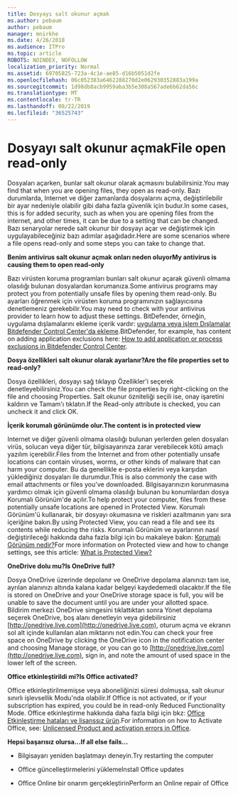 ```yaml
---
title: Dosyayı salt okunur açmak
ms.author: pebaum
author: pebaum
manager: mnirkhe
ms.date: 4/26/2018
ms.audience: ITPro
ms.topic: article
ROBOTS: NOINDEX, NOFOLLOW
localization_priority: Normal
ms.assetid: 69705825-723a-4c1e-ae85-d16b5051d2fe
ms.openlocfilehash: 06c052383a6462288270d2e062930352883a199a
ms.sourcegitcommit: 1d98db8acb9959aba3b5e308a567ade6b62da56c
ms.translationtype: MT
ms.contentlocale: tr-TR
ms.lasthandoff: 08/22/2019
ms.locfileid: "36525743"
---
```

# <a name="file-open-read-only"></a><span data-ttu-id="420fb-102">Dosyayı salt okunur açmak</span><span class="sxs-lookup"><span data-stu-id="420fb-102">File open read-only</span></span>

<span data-ttu-id="420fb-103">Dosyaları açarken, bunlar salt okunur olarak açmasını bulabilirsiniz.</span><span class="sxs-lookup"><span data-stu-id="420fb-103">You may find that when you are opening files, they open as read-only.</span></span> <span data-ttu-id="420fb-104">Bazı durumlarda, Internet ve diğer zamanlarda dosyalarını açma, değiştirilebilir bir ayar nedeniyle olabilir gibi daha fazla güvenlik için budur.</span><span class="sxs-lookup"><span data-stu-id="420fb-104">In some cases, this is for added security, such as when you are opening files from the internet, and other times, it can be due to a setting that can be changed.</span></span> <span data-ttu-id="420fb-105">Bazı senaryolar nerede salt okunur bir dosyayı açar ve değiştirmek için uygulayabileceğiniz bazı adımlar aşağıdadır.</span><span class="sxs-lookup"><span data-stu-id="420fb-105">Here are some scenarios where a file opens read-only and some steps you can take to change that.</span></span>
  
 <span data-ttu-id="420fb-106">**Benim antivirus salt okunur açmak onları neden oluyor**</span><span class="sxs-lookup"><span data-stu-id="420fb-106">**My antivirus is causing them to open read-only**</span></span>
  
<span data-ttu-id="420fb-107">Bazı virüsten koruma programları bunları salt okunur açarak güvenli olmama olasılığı bulunan dosyalardan korumanıza.</span><span class="sxs-lookup"><span data-stu-id="420fb-107">Some antivirus programs may protect you from potentially unsafe files by opening them read-only.</span></span> <span data-ttu-id="420fb-108">Bu ayarları öğrenmek için virüsten koruma programınızın sağlayıcısına denetlemeniz gerekebilir.</span><span class="sxs-lookup"><span data-stu-id="420fb-108">You may need to check with your antivirus provider to learn how to adjust these settings.</span></span> <span data-ttu-id="420fb-109">BitDefender, örneğin, uygulama dışlamalarını ekleme içerik vardır: [uygulama veya işlem Dışlamalar Bitdefender Control Center'da ekleme](https://www.bitdefender.com/support/how-to-add-application-or-process-exclusions-in-bitdefender-control-center-1119.mdl).</span><span class="sxs-lookup"><span data-stu-id="420fb-109">BitDefender, for example, has content on adding application exclusions here: [How to add application or process exclusions in Bitdefender Control Center](https://www.bitdefender.com/support/how-to-add-application-or-process-exclusions-in-bitdefender-control-center-1119.mdl).</span></span>
  
 <span data-ttu-id="420fb-110">**Dosya özellikleri salt okunur olarak ayarlanır?**</span><span class="sxs-lookup"><span data-stu-id="420fb-110">**Are the file properties set to read-only?**</span></span>
  
<span data-ttu-id="420fb-111">Dosya özellikleri, dosyayı sağ tıklayıp Özellikler'i seçerek denetleyebilirsiniz.</span><span class="sxs-lookup"><span data-stu-id="420fb-111">You can check the file properties by right-clicking on the file and choosing Properties.</span></span> <span data-ttu-id="420fb-112">Salt okunur özniteliği seçili ise, onay işaretini kaldırın ve Tamam'ı tıklatın.</span><span class="sxs-lookup"><span data-stu-id="420fb-112">If the Read-only attribute is checked, you can uncheck it and click OK.</span></span>
  
 <span data-ttu-id="420fb-113">**İçerik korumalı görünümde olur.**</span><span class="sxs-lookup"><span data-stu-id="420fb-113">**The content is in protected view**</span></span>
  
<span data-ttu-id="420fb-114">Internet ve diğer güvenli olmama olasılığı bulunan yerlerden gelen dosyaları virüs, solucan veya diğer tür, bilgisayarınıza zarar verebilecek kötü amaçlı yazılım içerebilir.</span><span class="sxs-lookup"><span data-stu-id="420fb-114">Files from the Internet and from other potentially unsafe locations can contain viruses, worms, or other kinds of malware that can harm your computer.</span></span> <span data-ttu-id="420fb-115">Bu da genellikle e-posta eklerini veya karşıdan yüklediğiniz dosyaları ile durumdur.</span><span class="sxs-lookup"><span data-stu-id="420fb-115">This is also commonly the case with email attachments or files you've downloaded.</span></span> <span data-ttu-id="420fb-116">Bilgisayarınızın korunmasına yardımcı olmak için güvenli olmama olasılığı bulunan bu konumlardan dosya Korumalı Görünüm'de açılır.</span><span class="sxs-lookup"><span data-stu-id="420fb-116">To help protect your computer, files from these potentially unsafe locations are opened in Protected View.</span></span> <span data-ttu-id="420fb-117">Korumalı Görünüm'ü kullanarak, bir dosyayı okumasına ve riskleri azaltmanın yanı sıra içeriğine bakın.</span><span class="sxs-lookup"><span data-stu-id="420fb-117">By using Protected View, you can read a file and see its contents while reducing the risks.</span></span> <span data-ttu-id="420fb-118">Korumalı Görünüm ve ayarlarının nasıl değiştirileceği hakkında daha fazla bilgi için bu makaleye bakın: [Korumalı Görünüm nedir?](https://support.office.com/article/d6f09ac7-e6b9-4495-8e43-2bbcdbcb6653)</span><span class="sxs-lookup"><span data-stu-id="420fb-118">For more information on Protected view and how to change settings, see this article: [What is Protected View?](https://support.office.com/article/d6f09ac7-e6b9-4495-8e43-2bbcdbcb6653)</span></span>
  
 <span data-ttu-id="420fb-119">**OneDrive dolu mu?**</span><span class="sxs-lookup"><span data-stu-id="420fb-119">**Is OneDrive full?**</span></span>
  
<span data-ttu-id="420fb-120">Dosya OneDrive üzerinde depolanır ve OneDrive depolama alanınızı tam ise, ayrılan alanınızı altında kalana kadar belgeyi kaydedemedi olacaktır.</span><span class="sxs-lookup"><span data-stu-id="420fb-120">If the file is stored on OneDrive and your OneDrive storage space is full, you will be unable to save the document until you are under your allotted space.</span></span> <span data-ttu-id="420fb-121">Bildirim merkezi OneDrive simgesini tıklattıktan sonra Yönet depolama seçerek OneDrive, boş alanı denetleyin veya gidebilirsiniz [http://onedrive.live.com](http://onedrive.live.com), oturum açma ve ekranın sol alt içinde kullanılan alan miktarını not edin.</span><span class="sxs-lookup"><span data-stu-id="420fb-121">You can check your free space on OneDrive by clicking the OneDrive icon in the notification center and choosing Manage storage, or you can go to [http://onedrive.live.com](http://onedrive.live.com), sign in, and note the amount of used space in the lower left of the screen.</span></span>
  
 <span data-ttu-id="420fb-122">**Office etkinleştirildi mi?**</span><span class="sxs-lookup"><span data-stu-id="420fb-122">**Is Office activated?**</span></span>
  
<span data-ttu-id="420fb-123">Office etkinleştirilmemişse veya aboneliğinizi süresi dolmuşsa, salt okunur sınırlı işlevsellik Modu'nda olabilir.</span><span class="sxs-lookup"><span data-stu-id="420fb-123">If Office is not activated, or if your subscription has expired, you could be in read-only Reduced Functionality Mode.</span></span> <span data-ttu-id="420fb-124">Office etkinleştirme hakkında daha fazla bilgi için bkz: [Office Etkinleştirme hataları ve lisanssız ürün](https://support.office.com/article/0d23d3c0-c19c-4b2f-9845-5344fedc4380).</span><span class="sxs-lookup"><span data-stu-id="420fb-124">For information on how to Activate Office, see: [Unlicensed Product and activation errors in Office](https://support.office.com/article/0d23d3c0-c19c-4b2f-9845-5344fedc4380).</span></span>
  
 <span data-ttu-id="420fb-125">**Hepsi başarısız olursa...**</span><span class="sxs-lookup"><span data-stu-id="420fb-125">**If all else fails...**</span></span>
  
- <span data-ttu-id="420fb-126">Bilgisayarı yeniden başlatmayı deneyin.</span><span class="sxs-lookup"><span data-stu-id="420fb-126">Try restarting the computer</span></span>
    
- <span data-ttu-id="420fb-127">Office güncelleştirmelerini yükleme</span><span class="sxs-lookup"><span data-stu-id="420fb-127">Install Office updates</span></span>
    
- <span data-ttu-id="420fb-128">Office Online bir onarım gerçekleştirin</span><span class="sxs-lookup"><span data-stu-id="420fb-128">Perform an Online repair of Office</span></span>
    

